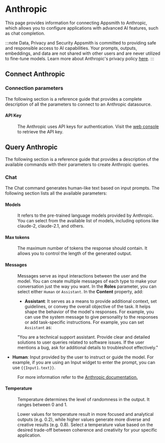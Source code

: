 # Anthropic


This page provides information for connecting Appsmith to Anthropic, which allows you to configure applications with advanced AI features, such as chat completion.


:::note Data, Privacy and Security
Appsmith is committed to providing safe and responsible access to AI capabilities. Your prompts, outputs, embeddings, and data are not shared with other users and are never utilized to fine-tune models. Learn more about Anthropic's privacy policy [here](https://www.anthropic.com/responsible-disclosure-policy).
:::



## Connect Anthropic

<ZoomImage
  src="/img/connect-anthropic.png" 
  alt="Anthropic Datasource"
  caption="Anthropic datasource"
/>

### Connection parameters

The following section is a reference guide that provides a complete description of all the parameters to connect to an Anthropic datasource.


#### API Key

<dd>

The Anthropic uses API keys for authentication. Visit the [web console](https://console.anthropic.com/) to retrieve the API key.

</dd>

## Query Anthropic

The following section is a reference guide that provides a description of the available commands with their parameters to create Anthropic queries.

### Chat

The Chat command generates human-like text based on input prompts. The following section lists all the available parameters:

<ZoomImage
  src="/img/anthropic-chat.png" 
  alt="Anthropic Datasource - chat"
  caption="Anthropic - Chat command"
/>

#### Models

<dd>

It refers to the pre-trained language models provided by Anthropic. You can select from the available list of models, including options like claude-2, claude-2.1, and others. 

</dd>


#### Max tokens


<dd>

The maximum number of tokens the response should contain. It allows you to control the length of the generated output.

</dd>

#### Messages

<dd>

Messages serve as input interactions between the user and the model. You can create multiple messages of each type to make your conversation just the way you want. In the **Roles** parameter, you can select either `Human` or `Assistant`. In the **Content** property, add:

* **Assistant**: It serves as a means to provide additional context, set guidelines, or convey the overall objective of the task. It helps shape the behavior of the model's responses. For example, you can use the system message to give personality to the responses or add task-specific instructions. For example, you can set `Assistant` as:

<dd>


 "You are a technical support assistant. Provide clear and detailed solutions to user queries related to software issues. If the user mentions a bug, ask for additional details to troubleshoot effectively."

</dd>

* **Human**: Input provided by the user to instruct or guide the model. For example, if you are using an Input widget to enter the prompt, you can use `{{Input1.text}}`.

<dd>

For more information refer to the [Anthropic documentation.](https://docs.anthropic.com/claude/reference/complete_post)

</dd>


</dd>

#### Temperature

<dd>

 Temperature determines the level of randomness in the output. It ranges between 0 and 1. 

Lower values for temperature result in more focused and analytical outputs (e.g. 0.2), while higher values generate more diverse and creative results (e.g. 0.8). Select a temperature value based on the desired trade-off between coherence and creativity for your specific application.

</dd>
